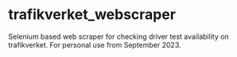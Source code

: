 # trafikverket_webscraper
Selenium based web scraper for checking driver test availability on trafikverket. For personal use from September 2023.
